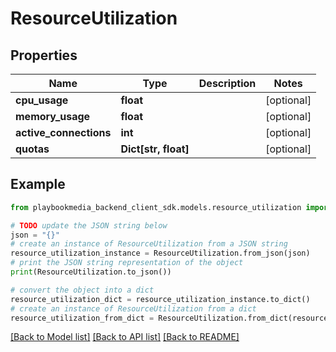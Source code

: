 # ResourceUtilization


## Properties

Name | Type | Description | Notes
------------ | ------------- | ------------- | -------------
**cpu_usage** | **float** |  | [optional] 
**memory_usage** | **float** |  | [optional] 
**active_connections** | **int** |  | [optional] 
**quotas** | **Dict[str, float]** |  | [optional] 

## Example

```python
from playbookmedia_backend_client_sdk.models.resource_utilization import ResourceUtilization

# TODO update the JSON string below
json = "{}"
# create an instance of ResourceUtilization from a JSON string
resource_utilization_instance = ResourceUtilization.from_json(json)
# print the JSON string representation of the object
print(ResourceUtilization.to_json())

# convert the object into a dict
resource_utilization_dict = resource_utilization_instance.to_dict()
# create an instance of ResourceUtilization from a dict
resource_utilization_from_dict = ResourceUtilization.from_dict(resource_utilization_dict)
```
[[Back to Model list]](../README.md#documentation-for-models) [[Back to API list]](../README.md#documentation-for-api-endpoints) [[Back to README]](../README.md)


